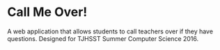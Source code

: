 # Call Me Over!

A web application that allows students to call teachers over if they have questions. Designed for TJHSST Summer Computer Science 2016.
